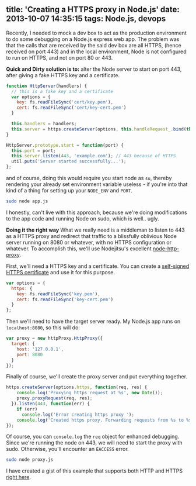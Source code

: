 title: 'Creating a HTTPS proxy in Node.js'
date: 2013-10-07 14:35:15
tags: Node.js, devops
---
Recently, I needed to mock a dev box to act as the production environment to do some debugging on a Node.js express web app. The problem was that the calls that are received by the said dev box are all HTTPS, (hence received on port 443) and in the local environment, Node is not configured to run on HTTPS, and not on port 80 or 443.

**Quick and Dirty solution is to:**
alter the Node server to start on port 443, after giving a fake HTTPS key and a certificate.

```Javascript
function HttpServer(handlers) {
  // this is a fake key and a certificate
  var options = {
    key: fs.readFileSync('cert/key.pem'),
    cert: fs.readFileSync('cert/key-cert.pem')
  }

  this.handlers = handlers;
  this.server = https.createServer(options, this.handleRequest_.bind(this));
}

HttpServer.prototype.start = function(port) {
  this.port = port;
  this.server.listen(443, 'example.com'); // 443 because of HTTPS
  util.puts('Server started successfully...');
};
```

and of course, doing this would require you start node as `su`, thereby rendering your already set environment variable useless - if you're into that kind of a thing for setting up your `NODE_ENV` and `PORT`.

```bash
sudo node app.js
```

I honestly, can't live with this approach, because we're doing modifications to the app code and running Node on sudo, which is well.. ugly.

**Doing it the right way**
What we really need is a middleman to listen to 443 as a HTTPS proxy and redirect that traffic to a blissfully oblivious Node server running on 8080 or whatever, with no HTTPS configuration or whatever. To accomplish this, we'll use Nodejitsu's excellent [node-http-proxy](https://github.com/nodejitsu/node-http-proxy).

First, we'll need a HTTPS key and a certificate. You can create a [self-signed HTTPS certificate](https://devcenter.heroku.com/articles/ssl-certificate-self) and use it for this purpose.

```Javascript
var options = {
  https: {
    key: fs.readFileSync('key.pem'),
    cert: fs.readFileSync('key-cert.pem')
  }
};
```

Then we'll need to have the target server ready. My Node.js app runs on `localhost:8080`, so this will do:

```Javascript
var proxy = new httpProxy.HttpProxy({
  target: {
    host: '127.0.0.1',
    port: 8080
  }
});
```

Finally of course, we'll create the proxy server and put everything together.

```Javascript
https.createServer(options.https, function(req, res) {
    console.log('Proxying https request at %s', new Date());
    proxy.proxyRequest(req, res);
  }).listen(443, function(err) {
    if (err)
      console.log('Error creating https proxy ');
	console.log('Created https proxy. Forwarding requests from %s to %s:%s', '443', proxy.target.host, proxy.target.port);
});
```

Of course, you can `console.log` the `req` object for enhanced debugging. Since we're running the node on 443, we will need to start the proxy with sudo. Otherwise, you'll encounter an `EACCESS` error.

```bash
sudo node proxy.js
```

I have created a gist of this example that supports both HTTP and HTTPS [right here](https://gist.github.com/nadeeshacabral/6863947).